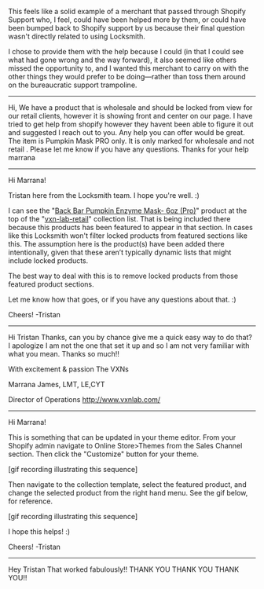 This feels like a solid example of a merchant that passed through Shopify Support who, I feel, could have been helped more by them, or could have been bumped back to Shopify support by us because their final question wasn't directly related to using Locksmith.

I chose to provide them with the help because I could (in that I could see what had gone wrong and the way forward), it also seemed like others missed the opportunity to, and I wanted this merchant to carry on with the other things they would prefer to be doing—rather than toss them around on the bureaucratic support trampoline.

---

Hi,
We have a product that is wholesale and should be locked from view for our retail clients, however it is showing front and center on our page. I have tried to get help from shopify however they havent been able to figure it out and suggested I reach out to you. Any help you can offer would be great. The item is Pumpkin Mask PRO only. It is only marked for wholesale and not retail . Please let me know if you have any questions.
Thanks for your help
marrana

---

Hi Marrana!

Tristan here from the Locksmith team. I hope you're well. :)

I can see the "[Back Bar Pumpkin Enzyme Mask- 6oz (Pro)](https://vxnlab.com/products/back-bar-pumpkin-enzyme-mask-6oz-pro)" product at the top of the "[vxn-lab-retail](https://vxnlab.com/collections/vxn-lab-retail)" collection list. That is being included there because this products has been featured to appear in that section. In cases like this Locksmith won't filter locked products from featured sections like this. The assumption here is the product(s) have been added there intentionally, given that these aren’t typically dynamic lists that might include locked products.

The best way to deal with this is to remove locked products from those featured product sections.

Let me know how that goes, or if you have any questions about that. :)

Cheers!
\-Tristan

---

Hi Tristan
Thanks, can you by chance give me a quick easy way to do that? I apologize I am not the one that set it up and
so I am not very familiar with what you mean.
Thanks so much!!

With excitement & passion
The VXNs

Marrana James, LMT, LE,CYT

Director of Operations
http://www.vxnlab.com/

---

Hi Marrana!

This is something that can be updated in your theme editor. From your Shopify admin navigate to Online Store>Themes from the Sales Channel section. Then click the "Customize" button for your theme.

[gif recording illustrating this sequence]

Then navigate to the collection template, select the featured product, and change the selected product from the right hand menu. See the gif below, for reference.

[gif recording illustrating this sequence]

I hope this helps! :)

Cheers!
-Tristan

---

Hey Tristan
That worked fabulously!! THANK YOU THANK YOU THANK YOU!!

